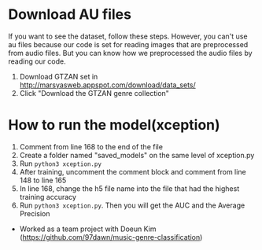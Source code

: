 # Download AU files
If you want to see the dataset, follow these steps. However, you can't use au files because our code is set for reading images that are preprocessed from audio files. But you can know how we preprocessed the audio files by reading our code.
1. Download GTZAN set in http://marsyasweb.appspot.com/download/data_sets/
2. Click "Download the GTZAN genre collection"

# How to run the model(xception)
1. Comment from line 168 to the end of the file
2. Create a folder named "saved_models" on the same level of xception.py
3. Run 
```python3 xception.py```
4. After training, uncomment the comment block and comment from line 148 to line 165
5. In line 168, change the h5 file name into the file that had the highest training accuracy 
6. Run 
```python3 xception.py```.
Then you will get the AUC and the Average Precision

- Worked as a team project with Doeun Kim (https://github.com/97dawn/music-genre-classification)
